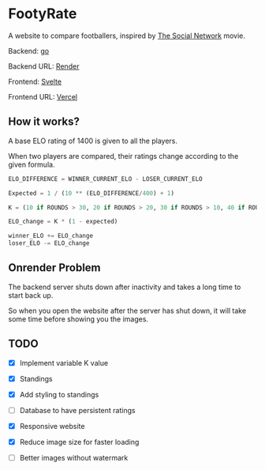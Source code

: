 # FootyRate
A website to compare footballers, inspired by [The Social Network](https://www.imdb.com/title/tt1285016) movie.

Backend: [go](https://github.com/golang/go)

Backend URL: [Render](https://footyrate.onrender.com)

Frontend: [Svelte](https://github.com/sveltejs/svelte)

Frontend URL: [Vercel](https://footyrate.vercel.app)

## How it works?
A base ELO rating of 1400 is given to all the players.

When two players are compared, their ratings change according to the given formula.

```python
ELO_DIFFERENCE = WINNER_CURRENT_ELO - LOSER_CURRENT_ELO

Expected = 1 / (10 ** (ELO_DIFFERENCE/400) + 1)

K = (10 if ROUNDS > 30, 20 if ROUNDS > 20, 30 if ROUNDS > 10, 40 if ROUNDS <= 10)

ELO_change = K * (1 - expected)

winner_ELO += ELO_change
loser_ELO -= ELO_change
```

## Onrender Problem
The backend server shuts down after inactivity and takes a long time to start back up.

So when you open the website after the server has shut down, it will take some time before showing you the images.

## TODO
- [x] Implement variable K value
- [x] Standings
- [x] Add styling to standings
- [ ] Database to have persistent ratings
- [x] Responsive website
- [x] Reduce image size for faster loading
- [ ] Better images without watermark

